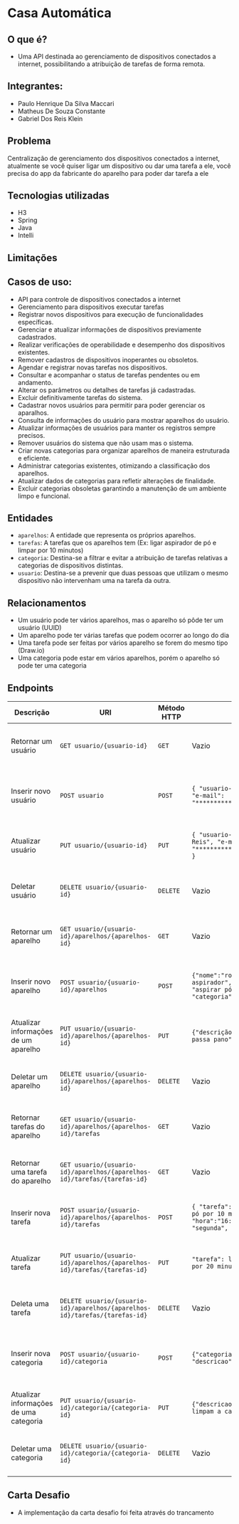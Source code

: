 # Casa Automática

## O que é?

 - Uma API destinada ao gerenciamento de dispositivos conectados a internet, possibilitando a atribuição de tarefas de forma remota.

## Integrantes:

 - Paulo Henrique Da Silva Maccari 
 - Matheus De Souza Constante 
 - Gabriel Dos Reis Klein
 
## Problema

Centralização de gerenciamento dos dispositivos conectados a internet, atualmente se você quiser ligar um dispositivo ou dar uma tarefa a ele, você precisa do app da fabricante do aparelho para poder dar tarefa a ele

## Tecnologias utilizadas

 - H3
 - Spring
 - Java
 - Intelli 
 
## Limitações



## Casos de uso:

- API para controle de dispositivos conectados a internet 
- Gerenciamento para dispositivos executar tarefas 
- Registrar novos dispositivos para execução de funcionalidades específicas.
- Gerenciar e atualizar informações de dispositivos previamente cadastrados.
- Realizar verificações de operabilidade e desempenho dos dispositivos existentes.
- Remover cadastros de dispositivos inoperantes ou obsoletos.
- Agendar e registrar novas tarefas nos dispositivos.
- Consultar e acompanhar o status de tarefas pendentes ou em andamento.
- Alterar os parâmetros ou detalhes de tarefas já cadastradas.
- Excluir definitivamente tarefas do sistema.
- Cadastrar novos usuários para permitir para poder gerenciar os aparalhos.
- Consulta de informações do usuário para mostrar aparelhos do usuário.
- Atualizar informações de usuários para manter os registros sempre precisos.
- Remover usuários do sistema que não usam mas o sistema.
- Criar novas categorias para organizar aparelhos de maneira estruturada e eficiente.
- Administrar categorias existentes, otimizando a classificação dos aparelhos.
- Atualizar dados de categorias para refletir alterações de finalidade.
- Excluir categorias obsoletas garantindo a manutenção de um ambiente limpo e funcional.

## Entidades

- `aparelhos`: A entidade que representa os próprios aparelhos.
- `tarefas`: A tarefas que os aparelhos tem (Ex: ligar aspirador de pó e limpar por 10 minutos)
- `categoria`: Destina-se a filtrar e evitar a atribuição de tarefas relativas a categorias de dispositivos distintas.
- `usuario`: Destina-se a prevenir que duas pessoas que utilizam o mesmo dispositivo não intervenham uma na tarefa da outra.

## Relacionamentos

- Um usuário pode ter vários aparelhos, mas o aparelho só pôde ter um usuário (UUID)
- Um aparelho pode ter várias tarefas que podem ocorrer ao longo do dia
- Uma tarefa pode ser feitas por vários aparelho se forem do mesmo tipo (Draw.io)
- Uma categoria pode estar em vários aparelhos, porém o aparelho só pode ter uma categoria

## Endpoints

| Descrição                              | URI                                                                         | Método HTTP | Corpo                                                                                                           | Resposta Esperada | Erros esperados                                     |
| -------------------------------------- | --------------------------------------------------------------------------- | ----------- | --------------------------------------------------------------------------------------------------------------- | ----------------- | --------------------------------------------------- |
| Retornar um usuário                    | `GET usuario/{usuario-id}`                                                  | `GET`       | Vazio                                                                                                           | `200 OK`          | `404 Not Found` - aparelho não foi encontrado.      |
| Inserir novo usuário                   | `POST usuario`                                                              | `POST`      | `{ "usuario-nome": "Gabriel", "e-mail": "*****************@gmail.com" }`                                        | `201 Created`     | `400 Bad Request` - não foi possível criar usuário  |
| Atualizar usuário                      | `PUT usuario/{usuario-id}`                                                  | `PUT`       | `{ "usuario-nome": "Gabriel Reis", "e-mail": "*****************@hotmail.com" }`                                 | `200 OK`          | `404 Not Found` - usuario não foi encontrado.       |
| Deletar usuário                        | `DELETE usuario/{usuario-id}`                                               | `DELETE`    | Vazio                                                                                                           | `200 OK`          | `404 Not Found` - usuario não foi encontrado.       |
| Retornar um aparelho                   | `GET usuario/{usuario-id}/aparelhos/{aparelhos-id}`                         | `GET`       | Vazio                                                                                                           | `200 OK`          | `404 Not Found` - aparelho não foi encontrado.      |
| Inserir novo aparelho                  | `POST usuario/{usuario-id}/aparelhos`                                       | `POST`      | `{"nome":"robô aspirador","descricao": "aspirar pó", "categoria":"limpeza"}`                                    | `201 Created`     | `400 Bad Request` - não foi possível criar aparelho |                                         
| Atualizar informações de um aparelho   | `PUT usuario/{usuario-id}/aparelhos/{aparelhos-id}`                         | `PUT`       | `{"descrição": "aspira pó e passa pano" }`                                                                      | `200 OK`          | `404 Not Found` - aparelho não foi encontrado       |
| Deletar um aparelho                    | `DELETE usuario/{usuario-id}/aparelhos/{aparelhos-id}`                      | `DELETE`    | Vazio                                                                                                           | `200 OK`          | `404 Nota Found` - aparelho não foi encontrado      |
| Retornar tarefas do aparelho           | `GET usuario/{usuario-id}/aparelhos/{aparelhos-id}/tarefas`                 | `GET`       | Vazio                                                                                                           | `200 OK`          | `404 Not Found` - aparelho não foi encontrado.      |
| Retornar uma tarefa do aparelho        | `GET usuario/{usuario-id}/aparelhos/{aparelhos-id}/tarefas/{tarefas-id}`    | `GET`       | Vazio                                                                                                           | `200 OK`          | `404 Not Found` - aparelho não foi encontrado.      |
| Inserir nova tarefa                    | `POST usuario/{usuario-id}/aparelhos/{aparelhos-id}/tarefas`                | `POST`      | `{ "tarefa": ligar aspirador de pó por 10 minutos, "hora":"16:20", "repetir": "segunda", "apenas":"sim"}`       | `201 Created`     | `404 Not Found` - aparelho não foi encontrado.      |
| Atualizar tarefa                       | `PUT usuario/{usuario-id}/aparelhos/{aparelhos-id}/tarefas/{tarefas-id}`    | `PUT`       | `"tarefa": ligar aspirador de pó por 20 minutos }`                                                              | `200 OK`          | `404 Not Found` - tarefa não foi encontrado.        |
| Deleta uma tarefa                      | `DELETE usuario/{usuario-id}/aparelhos/{aparelhos-id}/tarefas/{tarefas-id}` | `DELETE`    | Vazio                                                                                                           | `200 OK`          | `404 Not Found` - tarefa não foi encontrado.        |
| Inserir nova categoria                 | `POST usuario/{usuario-id}/categoria`                                       | `POST`      | `{"categoria-nome":"limpeza", "descricao":"limpeza da casa"}`                                                   | `201 Created`     | `400 Bad Request` - não foi possível criar aparelho |                                         
| Atualizar informações de uma categoria | `PUT usuario/{usuario-id}/categoria/{categoria-id}`                         | `PUT`       | `{"descricao": "aparelhos que limpam a casa" }`                                                                 | `200 OK`          | `404 Not Found` - aparelho não foi encontrado       |
| Deletar uma categoria                  | `DELETE usuario/{usuario-id}/categoria/{categoria-id}`                      | `DELETE`    | Vazio                                                                                                           | `200 OK`          | `404 Nota Found` - aparelho não foi encontrado      |

## Carta Desafio

 - A implementação da carta desafio foi feita através do trancamento 

